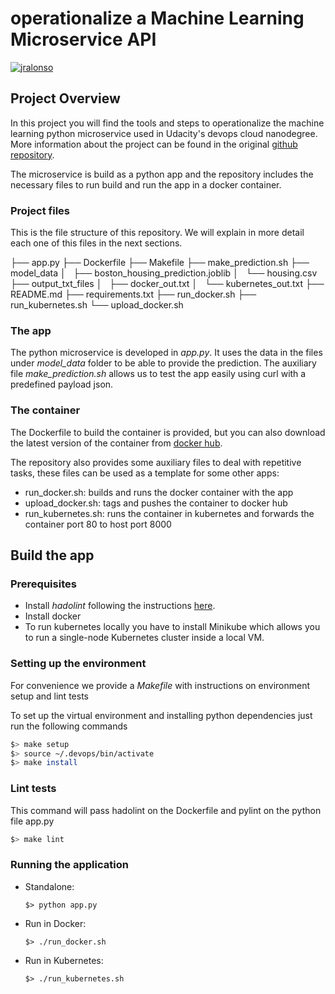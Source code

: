 
# operationalize a Machine Learning Microservice API
[![jralonso](https://circleci.com/gh/jralonso/ml-microservice-kubernetes.svg?style=svg)](https://app.circleci.com/pipelines/github/jralonso/ml-microservice-kubernetes?branch=master)


## Project Overview

In this project you will find the tools and steps to operationalize the machine learning python microservice used in Udacity's devops cloud nanodegree. More information about the project can be found in the original [github repository](https://github.com/udacity/DevOps_Microservices/tree/master/project-ml-microservice-kubernetes).

The microservice is build as a python app and the repository includes the necessary files to run build and run the app in a docker container. 

### Project files

This is the file structure of this repository. We will explain in more detail each one of this files in the next sections.

├── app.py
├── Dockerfile
├── Makefile
├── make_prediction.sh
├── model_data
│   ├── boston_housing_prediction.joblib
│   └── housing.csv
├── output_txt_files
│   ├── docker_out.txt
│   └── kubernetes_out.txt
├── README.md
├── requirements.txt
├── run_docker.sh
├── run_kubernetes.sh
└── upload_docker.sh


### The app

The python microservice is developed in _app.py_. It uses the data in the files under _model_data_ folder to be able to provide the prediction.
The auxiliary file _make_prediction.sh_ allows us to test the app easily using curl with a predefined payload json. 

### The container

The Dockerfile to build the container is provided, but you can also download the latest version of the container from [docker hub](https://hub.docker.com/repository/docker/jralonso/udacity-devops-mlproject). 

The repository also provides some auxiliary files to deal with repetitive tasks, these files can be used as a template for some other apps:
* run_docker.sh: builds and runs the docker container with the app
* upload_docker.sh: tags and pushes the container to docker hub
* run_kubernetes.sh: runs the container in kubernetes and forwards the container port 80 to host port 8000

## Build the app

### Prerequisites

* Install _hadolint_ following the instructions [here](https://github.com/hadolint/hadolint). 
* Install docker
* To run kubernetes locally you have to install Minikube which allows you to run a single-node Kubernetes cluster inside a local VM.

### Setting up the environment

For convenience we provide a _Makefile_ with instructions on environment setup and lint tests

To set up the virtual environment and installing python dependencies just run the following commands

```bash
$> make setup
$> source ~/.devops/bin/activate
$> make install
```
### Lint tests
This command will pass hadolint on the Dockerfile and pylint on the python file app.py

``` bash
$> make lint
```

### Running the application

* Standalone: 
    ```
    $> python app.py
    ```
* Run in Docker: 
    ```
    $> ./run_docker.sh
    ```
* Run in Kubernetes: 
    ```
    $> ./run_kubernetes.sh
    ```
